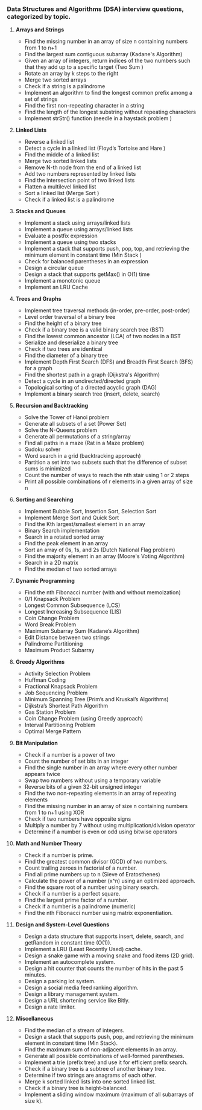 ### Data Structures and Algorithms (DSA) interview questions, categorized by topic.

1. **Arrays and Strings**

    - Find the missing number in an array of size n containing numbers from 1 to n+1
    - Find the largest sum contiguous subarray (Kadane's Algorithm)
    - Given an array of integers, return indices of the two numbers such that they add up to a specific target (Two Sum )
    - Rotate an array by k steps to the right
    - Merge two sorted arrays
    - Check if a string is a palindrome
    - Implement an algorithm to find the longest common prefix among a set of strings
    - Find the first non-repeating character in a string
    - Find the length of the longest substring without repeating characters
    - Implement strStr() function (needle in a haystack problem )

2. **Linked Lists**

    - Reverse a linked list
    - Detect a cycle in a linked list (Floyd’s Tortoise and Hare )
    - Find the middle of a linked list
    - Merge two sorted linked lists
    - Remove N-th node from the end of a linked list
    - Add two numbers represented by linked lists
    - Find the intersection point of two linked lists
    - Flatten a multilevel linked list
    - Sort a linked list (Merge Sort )
    - Check if a linked list is a palindrome

3. **Stacks and Queues**

    - Implement a stack using arrays/linked lists
    - Implement a queue using arrays/linked lists
    - Evaluate a postfix expression
    - Implement a queue using two stacks
    - Implement a stack that supports push, pop, top, and retrieving the minimum element in constant time (Min Stack )
    - Check for balanced parentheses in an expression
    - Design a circular queue
    - Design a stack that supports getMax() in O(1) time
    - Implement a monotonic queue
    - Implement an LRU Cache

4. **Trees and Graphs**

    - Implement tree traversal methods (in-order, pre-order, post-order)
    - Level order traversal of a binary tree
    - Find the height of a binary tree
    - Check if a binary tree is a valid binary search tree (BST)
    - Find the lowest common ancestor (LCA) of two nodes in a BST
    - Serialize and deserialize a binary tree
    - Check if two trees are identical
    - Find the diameter of a binary tree
    - Implement Depth First Search (DFS) and Breadth First Search (BFS) for a graph
    - Find the shortest path in a graph (Dijkstra's Algorithm)
    - Detect a cycle in an undirected/directed graph
    - Topological sorting of a directed acyclic graph (DAG)
    - Implement a binary search tree (insert, delete, search)

5. **Recursion and Backtracking**

    - Solve the Tower of Hanoi problem
    - Generate all subsets of a set (Power Set)
    - Solve the N-Queens problem
    - Generate all permutations of a string/array
    - Find all paths in a maze (Rat in a Maze problem)
    - Sudoku solver
    - Word search in a grid (backtracking approach)
    - Partition a set into two subsets such that the difference of subset sums is minimized
    - Count the number of ways to reach the nth stair using 1 or 2 steps
    - Print all possible combinations of r elements in a given array of size n

6. **Sorting and Searching**

    - Implement Bubble Sort, Insertion Sort, Selection Sort
    - Implement Merge Sort and Quick Sort
    - Find the Kth largest/smallest element in an array
    - Binary Search implementation
    - Search in a rotated sorted array
    - Find the peak element in an array
    - Sort an array of 0s, 1s, and 2s (Dutch National Flag problem)
    - Find the majority element in an array (Moore's Voting Algorithm)
    - Search in a 2D matrix
    - Find the median of two sorted arrays

7. **Dynamic Programming**

    - Find the nth Fibonacci number (with and without memoization)
    - 0/1 Knapsack Problem
    - Longest Common Subsequence (LCS)
    - Longest Increasing Subsequence (LIS)
    - Coin Change Problem
    - Word Break Problem
    - Maximum Subarray Sum (Kadane’s Algorithm)
    - Edit Distance between two strings
    - Palindrome Partitioning
    - Maximum Product Subarray

8. **Greedy Algorithms**

    - Activity Selection Problem
    - Huffman Coding
    - Fractional Knapsack Problem
    - Job Sequencing Problem
    - Minimum Spanning Tree (Prim’s and Kruskal’s Algorithms)
    - Dijkstra’s Shortest Path Algorithm
    - Gas Station Problem
    - Coin Change Problem (using Greedy approach)
    - Interval Partitioning Problem
    - Optimal Merge Pattern

9. **Bit Manipulation**

    - Check if a number is a power of two
    - Count the number of set bits in an integer
    - Find the single number in an array where every other number appears twice
    - Swap two numbers without using a temporary variable
    - Reverse bits of a given 32-bit unsigned integer
    - Find the two non-repeating elements in an array of repeating elements
    - Find the missing number in an array of size n containing numbers from 1 to n+1 using XOR
    - Check if two numbers have opposite signs
    - Multiply a number by 7 without using multiplication/division operator
    - Determine if a number is even or odd using bitwise operators

10. **Math and Number Theory**

    - Check if a number is prime.
    - Find the greatest common divisor (GCD) of two numbers.
    - Count trailing zeroes in factorial of a number.
    - Find all prime numbers up to n (Sieve of Eratosthenes)
    - Calculate the power of a number (x^n) using an optimized approach.
    - Find the square root of a number using binary search.
    - Check if a number is a perfect square.
    - Find the largest prime factor of a number.
    - Check if a number is a palindrome (numeric)
    - Find the nth Fibonacci number using matrix exponentiation.

11. **Design and System-Level Questions**

    - Design a data structure that supports insert, delete, search, and getRandom in constant time (O(1)).
    - Implement a LRU (Least Recently Used) cache.
    - Design a snake game with a moving snake and food items (2D grid).
    - Implement an autocomplete system.
    - Design a hit counter that counts the number of hits in the past 5 minutes.
    - Design a parking lot system.
    - Design a social media feed ranking algorithm.
    - Design a library management system.
    - Design a URL shortening service like Bitly.
    - Design a rate limiter.

12. **Miscellaneous**

    - Find the median of a stream of integers.
    - Design a stack that supports push, pop, and retrieving the minimum element in constant time (Min Stack).
    - Find the maximum sum of non-adjacent elements in an array.
    - Generate all possible combinations of well-formed parentheses.
    - Implement a trie (prefix tree) and use it for efficient prefix search.
    - Check if a binary tree is a subtree of another binary tree.
    - Determine if two strings are anagrams of each other.
    - Merge k sorted linked lists into one sorted linked list.
    - Check if a binary tree is height-balanced.
    - Implement a sliding window maximum (maximum of all subarrays of size k).
